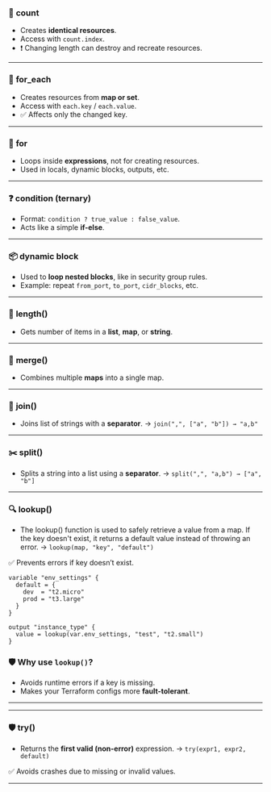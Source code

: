 ### 🔢 **count**

* Creates **identical resources**.
* Access with `count.index`.
* ❗ Changing length can destroy and recreate resources.

---

### 🧩 **for\_each**

* Creates resources from **map or set**.
* Access with `each.key` / `each.value`.
* ✅ Affects only the changed key.

---

### 🔁 **for**

* Loops inside **expressions**, not for creating resources.
* Used in locals, dynamic blocks, outputs, etc.

---

### ❓ **condition (ternary)**

* Format: `condition ? true_value : false_value`.
* Acts like a simple **if-else**.

---

### 📦 **dynamic block**

* Used to **loop nested blocks**, like in security group rules.
* Example: repeat `from_port`, `to_port`, `cidr_blocks`, etc.

---

### 📏 **length()**

* Gets number of items in a **list**, **map**, or **string**.

---

### 🔗 **merge()**

* Combines multiple **maps** into a single map.

---

### 🧬 **join()**

* Joins list of strings with a **separator**.
  → `join(",", ["a", "b"]) → "a,b"`

---

### ✂️ **split()**

* Splits a string into a list using a **separator**.
  → `split(",", "a,b") → ["a", "b"]`

---

### 🔍 **lookup()**

* The lookup() function is used to safely retrieve a value from a map. If the key doesn't exist, it returns a default value instead of throwing an error.
  → `lookup(map, "key", "default")`

✅ Prevents errors if key doesn’t exist.

```hcl
variable "env_settings" {
  default = {
    dev  = "t2.micro"
    prod = "t3.large"
  }
}

output "instance_type" {
  value = lookup(var.env_settings, "test", "t2.small")
}
```

### 🛡️ Why use `lookup()`?

* Avoids runtime errors if a key is missing.
* Makes your Terraform configs more **fault-tolerant**.

---



---

### 🛡️ **try()**

* Returns the **first valid (non-error)** expression.
  → `try(expr1, expr2, default)`

✅ Avoids crashes due to missing or invalid values.

---
